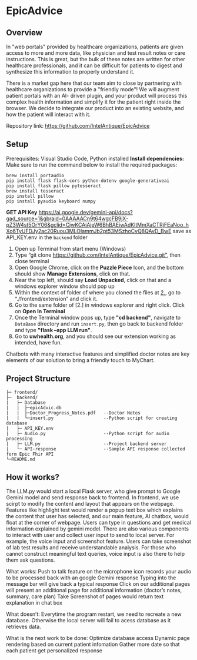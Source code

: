 # EpicAdvice


## Overview

In "web portals" provided by healthcare organizations, patients are given access to more and more data, like physician and test result notes or care instructions. This is great, but the bulk of these notes are written for other healthcare professionals, and it can be difficult for patients to digest and synthesize this information to properly understand it.

There is a market gap here that our team aim to close by partnering with healthcare organizations to provide a "friendly mode"! We will augment patient portals with an AI- driven plugin, and your product will process this complex health information and simplify it for the patient right inside the browser. We decide to integrate our product into an existing website, and how the patient will interact with it.

Repository link: https://github.com/IntelAntique/EpicAdvice

## Setup
Prerequisites: 
Visual Studio Code, Python installed 
**Install dependencies:**
    Make sure to run the command below to install the required packages:

    brew install portaudio
    pip install flask flask-cors python-dotenv google-generativeai
    pip install flask pillow pytesseract
    brew install tesseract
    pip install pillow
    pip install pyaudio keyboard numpy

**GET API Key**
https://ai.google.dev/gemini-api/docs?gad_source=1&gbraid=0AAAAACn9t64wgcFB9jX-pZ3W4st5OrY06&gclid=CjwKCAiAjeW6BhBAEiwAdKltMmXaCTRjFEaNoo_hXo6TyUFDJy2ac20Ruou3MLOIammJb2pt53MSzhoCvQ8QAvD_BwE
save as API_KEY.env in the `backend` folder
    
1. Open up Terminal from start menu (Windows) 
2. Type “git clone https://github.com/IntelAntique/EpicAdvice.git”, then close terminal 
3. Open Google Chrome, click on the **Puzzle Piece** Icon, and the bottom should show **Manage Extensions**, click on that. 
4. Near the top left, should say **Load Unpacked**, click on that and a windows explorer window should pop up 
5. Within the context of folder of where you cloned the files at [2.](../../EpicAdvice), go to “./frontend/extension” and click it. 
6. Go to the same folder of [2.] in windows explorer and right click. Click on **Open In Terminal** 
7. Once the Terminal window pops up, type **"cd backend"**, navigate to `DataBase` directory and run `insert.py`, then go back to backend folder and type  **"flask –app LLM run"**.
8. Go to **uwhealth.org**, and you should see our extension working as intended, have fun. 

Chatbots with many interactive features and simplified doctor notes are key elements of our solution to bring a friendly touch to MyChart.


## Project Structure
```
├─ frontend/
├─  backend/
|   ├─ Database
|   |  ├─epicAdvic.db
|   |  ├─Doctor_Progress_Notes.pdf   --Doctor Notes
|   |  └─insert.py                   --Python script for creating database
|   ├─ API_KEY.env
|   ├─ Audio.py                      --Python script for audio processing
|   ├─ LLM.py                        --Project backend server
|   └─ API-response                  --Sample API response collected form Epic Fhir API
└─README.md 

```
## How it works?
The LLM.py would start a local Flask server, who give prompt to Google Gemini model and send response back to frontend.
In frontend, we use scirpt to modify the content and layout that appears on the webpage. Features like highlight test would render a popup text box which explains the content that user has selected, and our main feature, AI chatbox, would float at the corner of webpage. Users can type in questions and get medical information explained by gemini model. There are also various components to interact with user and collect user input to send to local server. For example, the voice input and screenshot feature. Users can take screenshot of lab test results and receive understandable analysis. For those who cannot construct meaningful text queries, voice input is also there to help them ask questions.


What works:
Push to talk feature on the microphone icon records your audio to be processed back with an google Gemini response
Typing into the message bar will give back a typical response
Click on our additional pages will present an additional page for additional information (doctor’s notes, summary, care plan)
Take Screenshot of pages would return text explanation in chat box

What doesn’t:
Everytime the program restart, we need to recreate a new database. Otherwise the local server will fail to acess database as it retrieves data.



What is the next work to be done:
Optimize database access
Dynamic page rendering based on current patient infomation
Gather more date so that each patient get personalized response
